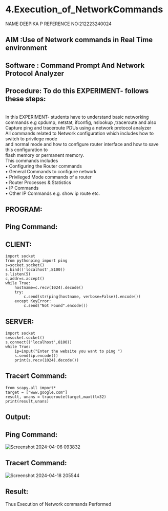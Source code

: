 # 4.Execution_of_NetworkCommands
NAME:DEEPIKA P
REFERENCE NO:212223240024
## AIM :Use of Network commands in Real Time environment
## Software : Command Prompt And Network Protocol Analyzer
## Procedure: To do this EXPERIMENT- follows these steps:
<BR>
In this EXPERIMENT- students have to understand basic networking commands e.g cpdump, netstat, ifconfig, nslookup ,traceroute and also Capture ping and traceroute PDUs using a network protocol analyzer 
<BR>
All commands related to Network configuration which includes how to switch to privilege mode
<BR>
and normal mode and how to configure router interface and how to save this configuration to
<BR>
flash memory or permanent memory.
<BR>
This commands includes
<BR>
• Configuring the Router commands
<BR>
• General Commands to configure network
<BR>
• Privileged Mode commands of a router 
<BR>
• Router Processes & Statistics
<BR>
• IP Commands
<BR>
• Other IP Commands e.g. show ip route etc.
<BR>

## PROGRAM:
## Ping Command:
## CLIENT:
```
import socket
from pythonping import ping
s=socket.socket()
s.bind(('localhost',8100))
s.listen(5)
c,addr=s.accept()
while True:
    hostname=c.recv(1024).decode()
    try:
        c.send(str(ping(hostname, verbose=False)).encode())
    except KeyError:
        c.send("Not Found".encode())
```
## SERVER:
```
import socket
s=socket.socket()
s.connect(('localhost',8100))
while True:
    ip=input("Enter the website you want to ping ")
    s.send(ip.encode())
    print(s.recv(1024).decode())
```
## Tracert Command:
```
from scapy.all import*
target = ["www.google.com"]
result, unans = traceroute(target,maxttl=32)
print(result,unans)

```
## Output:
## Ping Command:
![Screenshot 2024-04-06 093832](https://github.com/ANU23000217/4.Execution_of_NetworkCommends/assets/139117108/271abaea-5705-4a3a-9c4a-1ce5c17b8c41)

## Tracert Command:
![Screenshot 2024-04-18 205544](https://github.com/ANU23000217/4.Execution_of_NetworkCommends/assets/139117108/785a31e7-41c5-43b0-a47d-39f00af77ac2)

## Result:
Thus Execution of Network commands Performed 

